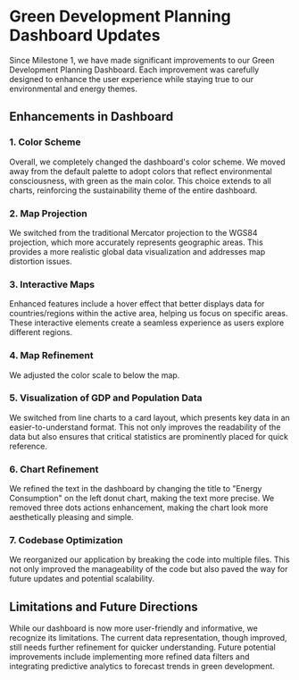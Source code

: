 # Green Development Planning Dashboard Updates

Since Milestone 1, we have made significant improvements to our Green Development Planning Dashboard. Each improvement was carefully designed to enhance the user experience while staying true to our environmental and energy themes.

## Enhancements in Dashboard

### 1. Color Scheme 
Overall, we completely changed the dashboard's color scheme. We moved away from the default palette to adopt colors that reflect environmental consciousness, with green as the main color. This choice extends to all charts, reinforcing the sustainability theme of the entire dashboard.

### 2. Map Projection
We switched from the traditional Mercator projection to the WGS84 projection, which more accurately represents geographic areas. This provides a more realistic global data visualization and addresses map distortion issues.

### 3. Interactive Maps
Enhanced features include a hover effect that better displays data for countries/regions within the active area, helping us focus on specific areas. These interactive elements create a seamless experience as users explore different regions.

### 4. Map Refinement
We adjusted the color scale to below the map.

### 5. Visualization of GDP and Population Data
We switched from line charts to a card layout, which presents key data in an easier-to-understand format. This not only improves the readability of the data but also ensures that critical statistics are prominently placed for quick reference.

### 6. Chart Refinement
We refined the text in the dashboard by changing the title to "Energy Consumption" on the left donut chart, making the text more precise. We removed three dots actions enhancement, making the chart look more aesthetically pleasing and simple.

### 7. Codebase Optimization
We reorganized our application by breaking the code into multiple files. This not only improved the manageability of the code but also paved the way for future updates and potential scalability.

## Limitations and Future Directions
While our dashboard is now more user-friendly and informative, we recognize its limitations. The current data representation, though improved, still needs further refinement for quicker understanding. Future potential improvements include implementing more refined data filters and integrating predictive analytics to forecast trends in green development.

